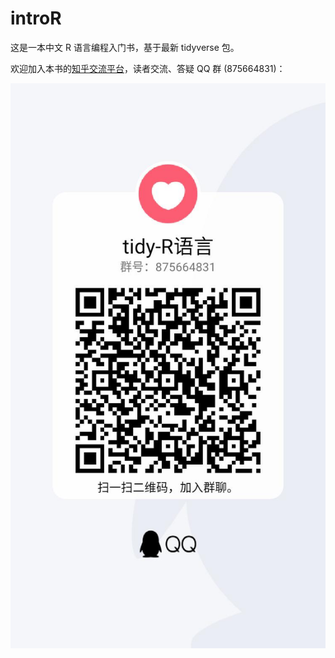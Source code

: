 # introR

这是一本中文 R 语言编程入门书，基于最新 tidyverse 包。

欢迎加入本书的[知乎交流平台](https://zhuanlan.zhihu.com/p/198185888)，读者交流、答疑 QQ 群 (875664831)：

![R-tidy QQ群](images/tidy-R-QQ.jpg)

